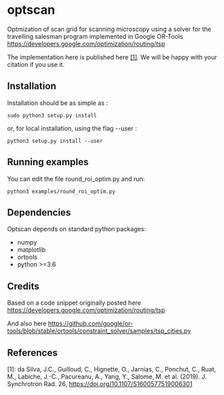 # optscan
Optmization of scan grid for scanning microscopy using a solver for the travelling salesman program implemented in Google OR-Tools 
<https://developers.google.com/optimization/routing/tsp>

The implementation here is published here [[1]](https://doi.org/10.1107/S1600577519006301). We will be happy with your citation if you use it. 

Installation
------------

Installation should be as simple as :

   `sudo python3 setup.py install`

or, for local installation, using the flag --user :

   `python3 setup.py install --user`
   
Running examples
----------------

You can edit the file round_roi_optim.py and run:

  `python3 examples/round_roi_optim.py`

Dependencies
------------

Optscan depends on standard python packages:
 * numpy
 * matplotlib
 * ortools
 * python >=3.6

Credits
-------

Based on a code snippet originally posted here <https://developers.google.com/optimization/routing/tsp>

And also here <https://github.com/google/or-tools/blob/stable/ortools/constraint_solver/samples/tsp_cities.py>

References
----------

[1]: da Silva, J.C., Guilloud, C., Hignette, O., Jarnias, C., Ponchut, C., Ruat, M., Labiche, J.-C., Pacureanu, A., Yang, Y., Salome, M. et al. (2019). J. Synchrotron Rad. 26, <https://doi.org/10.1107/S1600577519006301>
